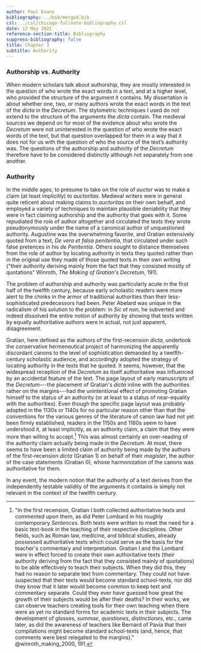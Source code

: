 ```yaml
---
author: Paul Evans
bibliography: ../bib/merged.bib
csl: ../csl/chicago-fullnote-bibliography.csl
date: 12 May 2021
reference-section-title: Bibliography
suppress-bibliography: false
title: Chapter 3
subtitle: Authority
---
```

### Authorship vs. Authority

When modern scholars talk about authorship, they are mostly interested
in the question of who wrote the exact words in a text, and at a
higher level, who provided the structure of the argument it contains.
My dissertation is about whether one, two, or many authors wrote
the exact words in the text of the *dicta* in the *Decretum*. The
stylometric techniques I used do not extend to the structure of the
arguments the *dicta* contain. The medieval sources we depend on for
most of the evidence about who wrote the *Decretum* were not uninterested
in the question of who wrote the exact words of the text, but that
question overlapped for them in a way that it does not for us with
the question of who the source of the text’s authority was. The
questions of the authorship and authority of the *Decretum* therefore
have to be considered distinctly although not separately from one
another.

### Authority

In the middle ages, to presume to take on the role of *auctor* was
to make a claim (at least implicitly) to *auctoritas*. Medieval
writers were in general quite reticent about making claims to
*auctoritas* on their own behalf, and employed a variety of techniques
to maintain plausible deniability that they were in fact claiming
authorship and the authority that goes with it. Some repudiated the
role of author altogether and circulated the texts they wrote
pseudonymously under the name of a canonical author of unquestioned
authority. Augustine was the overwhelming favorite, and Gratian
extensively quoted from a text, *De vera et falsa penitentia*, that
circulated under such false pretences in his *de Penitentia*. Others
sought to distance themselves from the role of author by locating
authority in texts they quoted rather than in the original use they
made of those quoted texts in their own writing ("their authority
deriving mainly from the fact that they consisted mostly of quotations"
Winroth, *The Making of Gratian's Decretum*, 191).

The problem of authorship and authority was particularly acute in
the first half of the twelfth century, because early scholastic
readers were more alert to the chinks in the armor of traditional
authorities than their less-sophisticated predecessors had been.
Peter Abelard was unique in the radicalism of his solution to the
problem: in *Sic et non*, he subverted and indeed dissolved the
entire notion of authority by showing that texts written by equally
authoritative authors were in actual, not just apparent, disagreement.

Gratian, here defined as the authors of the first-recension *dicta*,
undertook the conservative hermeneutical project of harmonizing the
apparently discordant canons to the level of sophistication demanded
by a twelfth-century scholastic audience, and accordingly adopted
the strategy of locating authority in the texts that he quoted. It
seems, however, that the widespread reception of the *Decretum* as
itself authoritative was influenced by an accidental feature of the
text. The page layout of early manuscripts of the *Decretum*---the
placement of Gratian's *dicta* inline with the authorities rather
on the margins---had the unintentional effect of promoting Gratian
himself to the status of an authority (or at least to a status of
near-equality with the authorities). Even though the specific page
layout was probably adopted in the 1130s or 1140s for no particular
reason other than that the conventions for the various genres of
the literature of canon law had not yet been firmly established,
readers in the 1150s and 1160s seem to have understood it, at least
implicitly, as an authority claim, a claim that they were more than
willing to accept.[^3] This was almost certainly an over-reading
of the authority claim actually being made in the *Decretum*. At
most, there seems to have been a limited claim of authority being
made by the authors of the first-recension *dicta* (Gratian 1) on
behalf of their *magister*, the author of the case statements
(Gratian 0), whose harmonization of the canons was authoritative
for them.

In any event, the modern notion that the authority of a text derives
from the independently testable validity of the arguments it contains
is simply not relevant in the context of the twelfth century.

[^3]: "In the first recension, Gratian I both collected authoritative
texts and commented upon them, as did Peter Lombard in his roughly
contemporary *Sentences*. Both texts were written to meet the need
for a basic text-book in the teaching of their respective disciplines.
Other fields, such as Roman law, medicine, and biblical studies,
already possessed authoritative texts which could serve as the basis
for the teacher's commentary and interpretation. Gratian I and the
Lombard were in effect forced to create their own authoritative
texts (their authority deriving from the fact that they consisted
mainly of quotations) to be able effectively to teach their subjects.
When they did this, they had no reason to separate text from
commentary. They could not have suspected that their texts would
become standard school-texts, nor did they know that it later would
become common to keep text and commentary separate. Could they ever
have guessed how great the growth of their subjects would be after
their deaths? In their works, we can observe teachers creating tools
for their own teaching when there were as yet no standard forms for
academic texts in their subjects. The development of glosses,
*summae*, *questiones*, *distinctiones*, etc., came later, as did
the awareness of teachers like Bernard of Pavia that their compilations
might become standard school-texts (and, hence, that comments were
best relegated to the margins)." @winroth_making_2000, 191.

